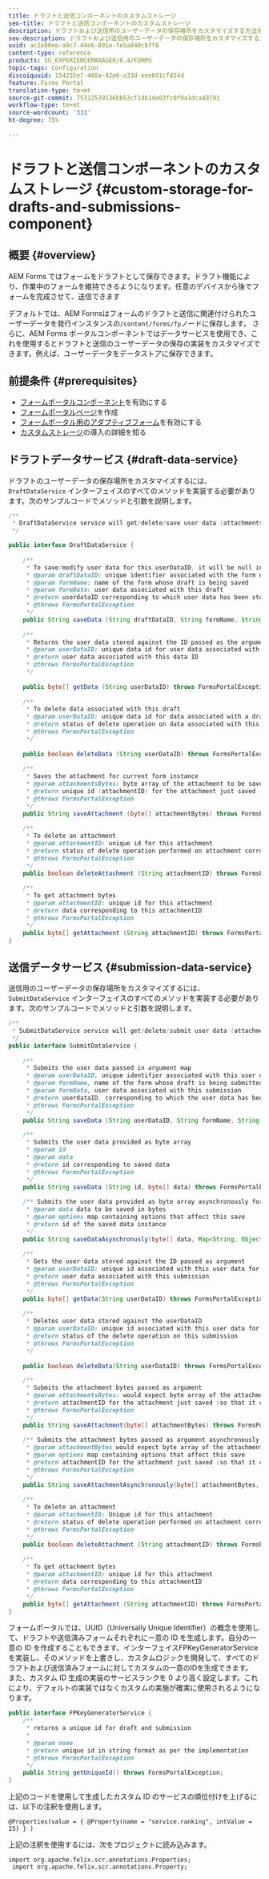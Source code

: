 ```yaml
---
title: ドラフトと送信コンポーネントのカスタムストレージ
seo-title: ドラフトと送信コンポーネントのカスタムストレージ
description: ドラフトおよび送信用のユーザーデータの保存場所をカスタマイズする方法を説明します。
seo-description: ドラフトおよび送信用のユーザーデータの保存場所をカスタマイズする方法を説明します。
uuid: ac2e80ee-a9c7-44e6-801e-fe5a840cb7f8
content-type: reference
products: SG_EXPERIENCEMANAGER/6.4/FORMS
topic-tags: Configuration
discoiquuid: 154255e7-468a-42e6-a33d-eee691cf854d
feature: Forms Portal
translation-type: tm+mt
source-git-commit: 75312539136bb53cf1db1de03fc0f9a1dca49791
workflow-type: tm+mt
source-wordcount: '333'
ht-degree: 75%

---
```



# ドラフトと送信コンポーネントのカスタムストレージ {#custom-storage-for-drafts-and-submissions-component}

## 概要 {#overview}

AEM Forms ではフォームをドラフトとして保存できます。ドラフト機能により、作業中のフォームを維持できるようになります。任意のデバイスから後でフォームを完成させて、送信できます

デフォルトでは、AEM Formsはフォームのドラフトと送信に関連付けられたユーザーデータを発行インスタンスの`/content/forms/fp`ノードに保存します。 さらに、AEM Forms ポータルコンポーネントではデータサービスを使用でき、これを使用するとドラフトと送信のユーザーデータの保存の実装をカスタマイズできます。例えば、ユーザーデータをデータストアに保存できます。

## 前提条件  {#prerequisites}

* [フォームポータルコンポーネント](/help/forms/using/enabling-forms-portal-components.md)を有効にする
* [フォームポータルページ](/help/forms/using/creating-form-portal-page.md)を作成
* [フォームポータル用のアダプティブフォーム](/help/forms/using/draft-submission-component.md)を有効にする
* [カスタムストレージ](/help/forms/using/draft-submission-component.md#customizing-the-storage)の導入の詳細を知る

## ドラフトデータサービス {#draft-data-service}

ドラフトのユーザーデータの保存場所をカスタマイズするには、`DraftDataService` インターフェイスのすべてのメソッドを実装する必要があります。次のサンプルコードでメソッドと引数を説明します。

```java
/**
 * DraftDataService service will get/delete/save user data (attachments and form data) filled with a draft instance of Form  
 */

public interface DraftDataService {
    
    /**
     * To save/modify user data for this userDataID, it will be null in case of creation 
     * @param draftDataID: unique identifier associated with the form data
     * @param formName: name of the form whose draft is being saved
     * @param formData: user data associated with this draft
     * @return userdataID corresponding to which user data has been stored and which can be used later to retrieve this user data
     * @throws FormsPortalException
     */
    public String saveData (String draftDataID, String formName, String formData) throws FormsPortalException;
     
    /**
     * Returns the user data stored against the ID passed as the argument
     * @param userDataID: unique data id for user data associated with a draft
     * @return user data associated with this data ID
     * @throws FormsPortalException
     */
     
    public byte[] getData (String userDataID) throws FormsPortalException;
     
    /**
     * To delete data associated with this draft
     * @param userDataID: unique data id for data associated with a draft
     * @return status of delete operation on data associated with this draft 
     * @throws FormsPortalException
     */
     
    public boolean deleteData (String userDataID) throws FormsPortalException;
     
    /**
     * Saves the attachment for current form instance
     * @param attachmentsBytes: byte array of the attachment to be saved
     * @return unique id (attachmentID) for the attachment just saved (so that it could be retrieved later)
     * @throws FormsPortalException
     */
    public String saveAttachment (byte[] attachmentBytes) throws FormsPortalException;
     
    /**
     * To delete an attachment
     * @param attachmentID: unique id for this attachment
     * @return status of delete operation performed on attachment corresponding to this attachment ID
     * @throws FormsPortalException
     */
    public boolean deleteAttachment (String attachmentID) throws FormsPortalException;
     
    /**
     * To get attachment bytes
     * @param attachmentID: unique id for this attachment
     * @return data corresponding to this attachmentID
     * @throws FormsPortalException
     */
    public byte[] getAttachment (String attachmentID) throws FormsPortalException;
}
```

## 送信データサービス  {#submission-data-service}

送信用のユーザーデータの保存場所をカスタマイズするには、`SubmitDataService` インターフェイスのすべてのメソッドを実装する必要があります。次のサンプルコードでメソッドと引数を説明します。

```java
/**
 * SubmitDataService service will get/delete/submit user data (attachments and form data) filled with a submission of Form  
 */
public interface SubmitDataService {
    
    /**
     * Submits the user data passed in argument map
     * @param userDataID, unique identifier associated with this user data
     * @param formName, name of the form whose draft is being submitted
     * @param formData, user data associated with this submission
     * @return userdataID, corresponding to which the user data has been stored and which can be used later to retrieve this data
     * @throws FormsPortalException
     */
    public String saveData (String userDataID, String formName, String formData) throws FormsPortalException;

    /**
     * Submits the user data provided as byte array
     * @param id
     * @param data
     * @return id corresponding to saved data
     * @throws FormsPortalException
     */
    public String saveData (String id, byte[] data) throws FormsPortalException;
    
    /** Submits the user data provided as byte array asynchronously for the user name provided in the options map 
     * @param data data to be saved in bytes
     * @param options map containing options that affect this save
     * @return id of the saved data instance
     */
    public String saveDataAsynchronusly(byte[] data, Map<String, Object> options) throws FormsPortalException; 
     
    /**
     * Gets the user data stored against the ID passed as argument
     * @param userDataID: unique id associated with this user data for this submission
     * @return user data associated with this submission
     * @throws FormsPortalException
     */
    public byte[] getData(String userDataID) throws FormsPortalException;
     
    /**
     * Deletes user data stored against the userDataID
     * @param userDataID: unique id associated with this user data for this submission
     * @return status of the delete operation on this submission
     * @throws FormsPortalException
     */
     
    public boolean deleteData(String userDataID) throws FormsPortalException;

    /**
     * Submits the attachment bytes passed as argument
     * @param attachmentsBytes: would expect byte array of the attachment for this submission
     * @return attachmentID for the attachment just saved (so that it could be retrieved later) 
     * @throws FormsPortalException
     */
    public String saveAttachment(byte[] attachmentBytes) throws FormsPortalException;
    
    /** Submits the attachment bytes passed as argument asynchronously for the user id provided in options map.
     * @param attachmentBytes would expect byte array of the attachment for this submission
     * @param options map containing options that affect this save
     * @return attachmentID for the attachment just saved (so that it could be retrieved later)
     * @throws FormsPortalException
     */
    public String saveAttachmentAsynchronously(byte[] attachmentBytes, Map<String, Object> options) throws FormsPortalException;
 
    /**
     * To delete an attachment
     * @param attachmentID: Unique id for this attachment
     * @return status of delete operation performed on attachment corresponding to this attachment ID
     * @throws FormsPortalException
     */
    public boolean deleteAttachment (String attachmentID) throws FormsPortalException;
     
    /**
     * To get attachment bytes
     * @param attachmentID: unique id for this attachment
     * @return data corresponding to this attachmentID
     * @throws FormsPortalException
     */
    public byte[] getAttachment (String attachmentID) throws FormsPortalException;
}
```

フォームポータルでは、UUID（Universally Unique Identifier）の概念を使用して、ドラフトや送信済みフォームそれぞれに一意の ID を生成します。自分の一意の ID を作成することもできます。インターフェイスFPKeyGeneratorServiceを実装し、そのメソッドを上書きし、カスタムロジックを開発して、すべてのドラフトおよび送信済みフォームに対してカスタムの一意のIDを生成できます。 また、カスタム ID 生成の実装のサービスランクを 0 より高く設定します。これにより、デフォルトの実装ではなくカスタムの実施が確実に使用されるようになります。

```java
public interface FPKeyGeneratorService {
    /**
     * returns a unique id for draft and submission
     *
     * @param none
     * @return unique id in string format as per the implementation
     * @throws FormsPortalException
     */
    public String getUniqueId() throws FormsPortalException;
}
```

上記のコードを使用して生成したカスタム ID のサービスの順位付けを上げるには、以下の注釈を使用します。

`@Properties(value = { @Property(name = "service.ranking", intValue = 15) } )`

上記の注釈を使用するには、次をプロジェクトに読み込みます。

```
import org.apache.felix.scr.annotations.Properties;
 import org.apache.felix.scr.annotations.Property;
```

